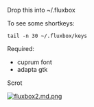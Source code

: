 Drop this into ~/.fluxbox

To see some shortkeys:

    tail -n 30 ~/.fluxbox/keys

Required:

- cuprum font
- adapta gtk

Scrot

[![fluxbox2.md.png](https://cdn.scrot.moe/images/2018/08/20/fluxbox2.md.png)](https://scrot.moe/image/9NKvA)
